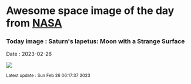 
# Awesome space image of the day from [NASA](https://api.nasa.gov/)

### Today image : Saturn's Iapetus: Moon with a Strange Surface
Date : 2023-02-26

![](https://apod.nasa.gov/apod/image/2302/iapetus_cassini_960.jpg)

<small>Latest update : Sun Feb 26 06:17:37 2023</small>
        